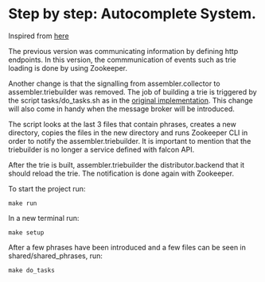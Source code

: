 # Step by step: Autocomplete System. 

Inspired from [here](https://lopespm.github.io/2020/08/03/implementation-autocomplete-system-design.html)

The previous version was communicating information by defining http endpoints. In this version, the commmunication of 
events such as trie loading is done by using Zookeeper. 

Another change is that the signalling from assembler.collector to assembler.triebuilder was removed. The job of building
a trie is triggered by the script tasks/do_tasks.sh as in the [original implementation](https://lopespm.github.io/2020/08/03/implementation-autocomplete-system-design.html). 
This change will also come in handy when the message broker will be introduced.

The script looks at the last 3 files that contain phrases, creates a new directory, copies the files in the new directory
and runs  Zookeeper CLI in order to notify the assembler.triebuilder. It is important to mention that the triebuilder is no longer
a service defined with falcon API.

After the trie is built, assembler.triebuilder the distributor.backend that it should reload the trie. 
The notification is done again with Zookeeper.

To start the project run:

`make run`

In a new terminal run:

`make setup`

After a few phrases have been introduced and a few files can be seen in shared/shared_phrases, run:

`make do_tasks`